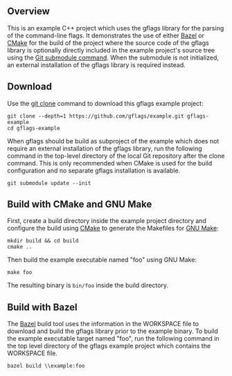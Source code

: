 Overview
--------

This is an example C++ project which uses the gflags library for the parsing of
the command-line flags. It demonstrates the use of either [Bazel](http://bazel.io/)
or [CMake](https://cmake.org/) for the build of the project where the source code
of the gflags library is optionally directly included in the example project's
source tree using the [Git submodule command](https://git-scm.com/docs/git-submodule).
When the submodule is not initialized, an external installation of the gflags
library is required instead.


Download
--------

Use the [git clone](https://git-scm.com/docs/git-clone) command to download this
gflags example project:

```
git clone --depth=1 https://github.com/gflags/example.git gflags-example
cd gflags-example
```

When gflags should be build as subproject of the example which does not
require an external installation of the gflags library, run the following
command in the top-level directory of the local Git repository after the
clone command. This is only recommended when CMake is used for the build
configuration and no separate gflags installation is available.

```
git submodule update --init
```


Build with CMake and GNU Make
-----------------------------

First, create a build directory inside the example project directory and
configure the build using [CMake](https://cmake.org) to generate the Makefiles
for [GNU Make](https://www.gnu.org/software/make/):
```
mkdir build && cd build
cmake ..
```

Then build the example executable named "foo" using GNU Make:
```
make foo
```

The resulting binary is ```bin/foo``` inside the build directory.


Build with Bazel
----------------

The [Bazel](http://bazel.io) build tool uses the information in the WORKSPACE file
to download and build the gflags library prior to the example binary. To build the
example executable target named "foo", run the following command in the top level
directory of the gflags example project which contains the WORKSPACE file.

```
bazel build \\example:foo
```

